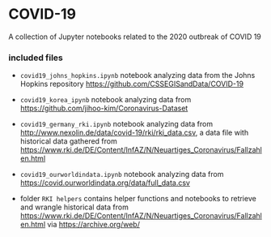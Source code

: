 # COVID-19

A collection of Jupyter notebooks related to the 2020 outbreak of COVID 19

### included files

- `covid19_johns_hopkins.ipynb` notebook analyzing data from the Johns Hopkins repository https://github.com/CSSEGISandData/COVID-19
- `covid19_korea_ipynb` notebook analyzing data from https://github.com/jihoo-kim/Coronavirus-Dataset
- `covid19_germany_rki.ipynb` notebook analyzing data from http://www.nexolin.de/data/covid-19/rki/rki_data.csv, a data file with historical data gathered from  https://www.rki.de/DE/Content/InfAZ/N/Neuartiges_Coronavirus/Fallzahlen.html
- `covid19_ourworldindata.ipynb` notebook analyzing data from https://covid.ourworldindata.org/data/full_data.csv

- folder `RKI helpers` contains helper functions and notebooks to retrieve and wrangle historical data from https://www.rki.de/DE/Content/InfAZ/N/Neuartiges_Coronavirus/Fallzahlen.html via https://archive.org/web/

